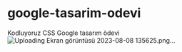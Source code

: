 # google-tasarim-odevi
Kodluyoruz CSS Google tasarım ödevi
![Uploading Ekran görüntüsü 2023-08-08 135625.png…]()

